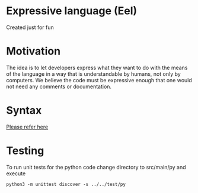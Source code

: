 # Expressive language (Eel)
Created just for fun

# Motivation
The idea is to let developers express what they want to do with the means of the language in a way
that is understandable by humans, not only by computers. We believe the code must be expressive enough
that one would not need any comments or documentation. 

# Syntax
[Please refer here](/doc/syntax.md)

# Testing

To run unit tests for the python code change directory to src/main/py and execute

```
python3 -m unittest discover -s ../../test/py
```